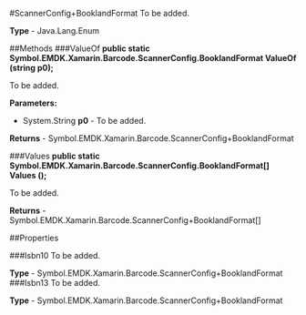 #ScannerConfig+BooklandFormat
To be added.

**Type** - Java.Lang.Enum

##Methods
###ValueOf
**public static Symbol.EMDK.Xamarin.Barcode.ScannerConfig.BooklandFormat ValueOf (string p0);**

To be added.

**Parameters:** 

* System.String **p0** - To be added.

**Returns** - Symbol.EMDK.Xamarin.Barcode.ScannerConfig+BooklandFormat

###Values
**public static Symbol.EMDK.Xamarin.Barcode.ScannerConfig.BooklandFormat[] Values ();**

To be added.


**Returns** - Symbol.EMDK.Xamarin.Barcode.ScannerConfig+BooklandFormat[]

##Properties

###Isbn10
To be added.

**Type** - Symbol.EMDK.Xamarin.Barcode.ScannerConfig+BooklandFormat
###Isbn13
To be added.

**Type** - Symbol.EMDK.Xamarin.Barcode.ScannerConfig+BooklandFormat


